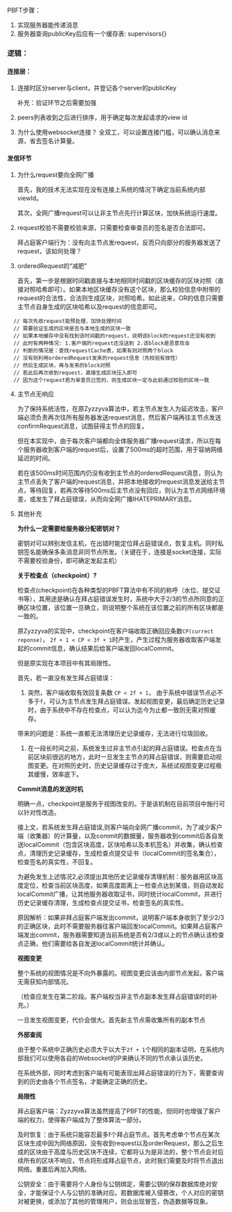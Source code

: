 PBFT步骤：
1. 实现服务器能传递消息
2. 服务器查询publicKey后应有一个缓存表: supervisors{}



### 逻辑：
#### 连接层：
1. 连接时区分server与client，并登记各个server的publicKey
   
   补充：验证环节之后需要加强
   
2. peers列表收到之后进行排序，用于确定每次发起请求的view id
3. 为什么使用websocket连接？
   全双工，可以设置连接门槛，可以确认消息来源，省去签名计算量。


#### 发信环节
1. 为什么request要向全网广播
   
   首先，我的技术无法实现在没有连接上系统的情况下确定当前系统内部viewId。

   其次，全网广播request可以让非主节点先行计算区块，加快系统运行速度。

2. request校验不需要校验来源，只需要检查审查员的签名是否合法即可。

   拜占庭客户端行为：没有向主节点发request，反而只向部分的服务器发送了request，该如何处理？

3. orderedRequest的“减肥”
   
   首先，第一步是根据时间戳直接与本地相同时间戳的区块缓存的区块对照（直接对照哈希即可）。如果本地区块缓存没有这个区块，那么校验信息中附带的request的合法性，合法则生成区块，对照哈希。如此说来，OR的信息只需要主节点自身生成的区块哈希以及request的信息即可。

```
  // 每次先收request能预处理，加快处理时间
  // 需要验证生成的区块是否与本地生成的区块一致
  // 如果本地缓存中没有找到该时间戳的request，说明该block的request还没有收到
  // 此时有两种情况: 1.客户端的request还没送到 2.该block是恶意攻击
  // 判断的情况是：查找requestCache表，如果有则对照两个block
  // 没有则利用orderedRequest发来的request信息（先校验有效性）
  // 然后生成区块，再与发来的block对照
  // 若此后再次收到request，直接生成区块压入即可
  // 因为这个request若为审查员已签的，则生成区块一定与此前通过校验的区块一致
```

4. 主节点无响应
   
   为了保持系统活性，在原Zyzzyva算法中，若主节点发生人为延迟攻击，客户端必须负责再次往所有服务器发送request消息，然后客户端再往主节点发送confirmRequest消息，试图获得主节点的回复。
   
   但在本实现中，由于每次客户端都向全体服务器广播request请求，所以在每个服务器收到客户端的request后，设置了500ms的超时范围，用于容纳网络延迟的时间。
   
   若在该500ms时间范围内仍没有收到主节点的orderedRequest消息，则认为主节点丢失了客户端的request消息，并把本地接收的request消息发送给主节点，等待回复，若再次等待500ms后主节点没有回应，则认为主节点网络环境差，或发生了拜占庭错误，从而向全网广播IHATEPRIMARY消息。


5. 其他补充
   
   **为什么一定需要给服务器分配密钥对？**    
  
   密钥对可以辨别发信主机，在出错时能定位拜占庭错误点，恢复主机。同时私钥签名能确保多条消息非同节点所发。（关键在于，连接是socket连接，实际不需要校验身份，即可确定发起主机）

   **关于检查点（checkpoint）?**
   
   检查点(checkpoint)在各种类型的PBFT算法中有不同的称呼（水位、提交证书等），其用途是确认在拜占庭错误发生时，系统中大于2/3的节点所同意的正确区块位置，该位置一旦确立，则说明整个系统在该位置之前的所有区块都是一致的。
   
   原Zyzzyva的实现中，checkpoint在客户端收取正确回应条数```CP(currect reponse)```， ```2f + 1 < CP < 3f + 1```时产生，产生过程为服务器收取客户端发起的commit信息，确认结果后给客户端发回localCommit。
   
   但是原实现在本项目中有其局限性。
   
   首先，若一直没有发生拜占庭错误：
   
   1. 突然，客户端收取有效回复条数 ```CP < 2f + 1```， 由于系统中错误节点必不多于```f```，可认为主节点发生拜占庭错误。发起视图变更，最后确定历史记录时，由于系统中不存在检查点，可以认为迄今为止都一致则无需对照缓存。

   带来的问题是：系统一直都无法清理历史记录缓存，无法进行垃圾回收。

   1. 在一段长时间之前，系统发生过非主节点引起的拜占庭错误。检查点在当前区块前很远的地方，此时一旦发生主节点的拜占庭错误，则需要启动视图变更。在对照历史时，历史记录缓存过于庞大，系统试视图变更过程极其缓慢，效率底下。
   
   **Commit消息的发送时机**

   明确一点，checkpoint是服务于视图改变的。于是该机制在目前项目中施行可以针对性改造。

   接上文，若系统发生拜占庭错误,则客户端向全网广播commit，为了减少客户端（收集器）的计算量，以及commit的数据量，服务器收到commit后各自发送localCommit（包含区块高度，区块哈希以及本机签名）并收集，确认检查点，清理历史记录缓存，生成检查点提交证书（localCommit的签名集合），检查签名的真实性，不回复。

   为避免发生上述情况2,必须提出其他历史记录缓存清理机制：服务器用区块高度定位，检查当前区块高度，如果高度距离上一检查点达到某值，则自动发起localCommit广播，让其他服务器收取证书，同时统计localCommit，并进行历史记录缓存清理，生成检查点提交证书，检查签名的真实性。

   原因解析：如果非拜占庭客户端发出commit，说明客户端本身收到了至少2/3的正确区块，此时不需要服务器往客户端回发localCommit。如果拜占庭客户端发出commit，服务器需要知道当前系统是否有2/3或以上的节点确认该检查点正确，他们需要给各自发送localCommit统计并确认。

   **视图变更**

   整个系统的视图情况是不向外暴露的。视图变更应该由内部节点发起，客户端无需获知内部情况。
   
   （检查应发生在第二阶段。客户端权当非主节点副本发生拜占庭错误时的补充。）

   一旦发生视图变更，代价会很大。首先新主节点需收集所有的副本节点
   

   **外部查阅**

   由于整个系统中正确历史必须大于以大于```2f + 1```个相同的副本证明，在系统内部我们可以使用各自的Websocket的IP来确认不同的节点承认该历史。
   
   在系统外部，同时考虑到客户端有可能表现出拜占庭错误的行为下，需要查询到的历史由各个节点签名，才能确定正确的历史。

   **局限性**

   拜占庭客户端：Zyzzyva算法虽然提高了PBFT的性能，但同时也增强了客户端的权力，使得客户端成为了整体算法一部分。

   及时恢复：由于系统只能容忍最多f个拜占庭节点。首先考虑单个节点在某次区块生成中因为网络原因，没有收到request以及orderRequest，那么之后生成的区块由于高度与历史区块不连续，它都将认为是非法的，整个节点会对后续所有的区块不响应，节点将形成拜占庭节点，此时我们需要及时将节点退出网络。重置后再加入网络。

   公钥安全：由于需要将个人身份与公钥绑定，需要公钥的保存数据库绝对安全，才能保证个人与公钥的准确对应。若数据库被入侵篡改，个人对应的密钥对被更换，或添加了其他的管理用户，则会出现冒签，伪造数据等现象。
   